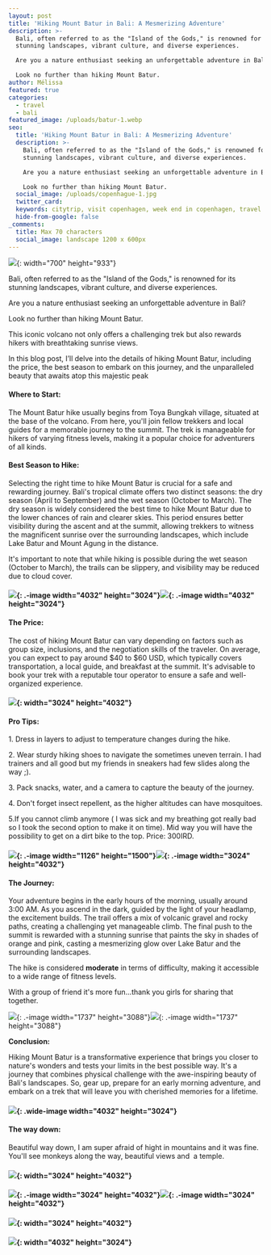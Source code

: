 ```yaml
---
layout: post
title: 'Hiking Mount Batur in Bali: A Mesmerizing Adventure'
description: >-
  Bali, often referred to as the "Island of the Gods," is renowned for its
  stunning landscapes, vibrant culture, and diverse experiences.

  Are you a nature enthusiast seeking an unforgettable adventure in Bali? 

  Look no further than hiking Mount Batur. 
author: Mélissa
featured: true
categories:
  - travel
  - bali
featured_image: /uploads/batur-1.webp
seo:
  title: 'Hiking Mount Batur in Bali: A Mesmerizing Adventure'
  description: >-
    Bali, often referred to as the "Island of the Gods," is renowned for its
    stunning landscapes, vibrant culture, and diverse experiences.

    Are you a nature enthusiast seeking an unforgettable adventure in Bali? 

    Look no further than hiking Mount Batur. 
  social_image: /uploads/copenhague-1.jpg
  twitter_card:
  keywords: citytrip, visit copenhagen, week end in copenhagen, travel blog
  hide-from-google: false
_comments:
  title: Max 70 characters
  social_image: landscape 1200 x 600px
---
```

![](/uploads/batur-1.webp){: width="700" height="933"}

Bali, often referred to as the "Island of the Gods," is renowned for its stunning landscapes, vibrant culture, and diverse experiences.

Are you a nature enthusiast seeking an unforgettable adventure in Bali?

Look no further than hiking Mount Batur.

This iconic volcano not only offers a challenging trek but also rewards hikers with breathtaking sunrise views.

In this blog post, I’ll delve into the details of hiking Mount Batur, including the price, the best season to embark on this journey, and the unparalleled beauty that awaits atop this majestic peak

#### Where to Start:

The Mount Batur hike usually begins from Toya Bungkah village, situated at the base of the volcano. From here, you'll join fellow trekkers and local guides for a memorable journey to the summit. The trek is manageable for hikers of varying fitness levels, making it a popular choice for adventurers of all kinds.

#### Best Season to Hike:

Selecting the right time to hike Mount Batur is crucial for a safe and rewarding journey. Bali's tropical climate offers two distinct seasons: the dry season (April to September) and the wet season (October to March). The dry season is widely considered the best time to hike Mount Batur due to the lower chances of rain and clearer skies. This period ensures better visibility during the ascent and at the summit, allowing trekkers to witness the magnificent sunrise over the surrounding landscapes, which include Lake Batur and Mount Agung in the distance.

It's important to note that while hiking is possible during the wet season (October to March), the trails can be slippery, and visibility may be reduced due to cloud cover.

#### ![](/uploads/img-0342.webp){: .-image width="4032" height="3024"}![](/uploads/img-0347.webp){: .-image width="4032" height="3024"}

#### The Price:

The cost of hiking Mount Batur can vary depending on factors such as group size, inclusions, and the negotiation skills of the traveler. On average, you can expect to pay around $40 to $60 USD, which typically covers transportation, a local guide, and breakfast at the summit. It's advisable to book your trek with a reputable tour operator to ensure a safe and well-organized experience.

#### ![](/uploads/batur-2.webp){: width="3024" height="4032"}

####

#### Pro Tips:

1\. Dress in layers to adjust to temperature changes during the hike.

2\. Wear sturdy hiking shoes to navigate the sometimes uneven terrain. I had trainers and all good but my friends in sneakers had few slides along the way ;).&nbsp;

3\. Pack snacks, water, and a camera to capture the beauty of the journey.

4\. Don't forget insect repellent, as the higher altitudes can have mosquitoes.

5\.If you cannot climb anymore ( I was sick and my breathing got really bad so I took the second option to make it on time). Mid way you will have the possibility to get on a dirt bike to the top. Price: 300IRD.

#### ![](/uploads/batur-4.webp){: .-image width="1126" height="1500"}![](/uploads/batur-5.webp){: .-image width="3024" height="4032"}

####

#### The Journey:

Your adventure begins in the early hours of the morning, usually around 3:00 AM. As you ascend in the dark, guided by the light of your headlamp, the excitement builds. The trail offers a mix of volcanic gravel and rocky paths, creating a challenging yet manageable climb. The final push to the summit is rewarded with a stunning sunrise that paints the sky in shades of orange and pink, casting a mesmerizing glow over Lake Batur and the surrounding landscapes.

The hike is considered **moderate** in terms of difficulty, making it accessible to a wide range of fitness levels.

With a group of friend it's more fun...thank you girls for sharing that together.

![](/uploads/img-0406.webp){: .-image width="1737" height="3088"}![](/uploads/img-0402.webp){: .-image width="1737" height="3088"}

**Conclusion:**

Hiking Mount Batur is a transformative experience that brings you closer to nature's wonders and tests your limits in the best possible way. It's a journey that combines physical challenge with the awe-inspiring beauty of Bali's landscapes. So, gear up, prepare for an early morning adventure, and embark on a trek that will leave you with cherished memories for a lifetime.

#### ![](/uploads/batur-3.webp){: .wide-image width="4032" height="3024"}

####

#### The way down:

Beautiful way down, I am super afraid of hight in mountains and it was fine. You'll see monkeys along the way, beautiful views and&nbsp; a temple.

#### ![](/uploads/img-0442.webp){: width="3024" height="4032"}

#### ![](/uploads/img-0441.webp){: .-image width="3024" height="4032"}![](/uploads/img-0459.webp){: .-image width="3024" height="4032"}

#### ![](/uploads/img-0425.webp){: width="3024" height="4032"}

#### ![](/uploads/img-0486.webp){: width="4032" height="3024"}